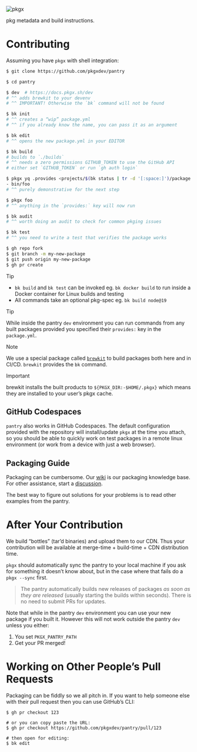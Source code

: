 ![pkgx](https://pkgx.dev/banner.png)

pkg metadata and build instructions.

# Contributing

Assuming you have `pkgx` with shell integration:

```sh
$ git clone https://github.com/pkgxdev/pantry

$ cd pantry

$ dev  # https://docs.pkgx.sh/dev
# ^^ adds brewkit to your devenv
# ^^ IMPORTANT! Otherwise the `bk` command will not be found

$ bk init
# ^^ creates a “wip” package.yml
# ^^ if you already know the name, you can pass it as an argument

$ bk edit
# ^^ opens the new package.yml in your EDITOR

$ bk build
# builds to `./builds`
# ^^ needs a zero permissions GITHUB_TOKEN to use the GitHub API
# either set `GITHUB_TOKEN` or run `gh auth login`

$ pkgx yq .provides <projects/$(bk status | tr -d '[:space:]')/package.yml
- bin/foo
# ^^ purely demonstrative for the next step

$ pkgx foo
# ^^ anything in the `provides:` key will now run

$ bk audit
# ^^ worth doing an audit to check for common pkging issues

$ bk test
# ^^ you need to write a test that verifies the package works

$ gh repo fork
$ git branch -m my-new-package
$ git push origin my-new-package
$ gh pr create
```

> [!TIP]
> * `bk build` and `bk test` can be invoked eg. `bk docker build` to run
>   inside a Docker container for Linux builds and testing
> * All commands take an optional pkg-spec eg. `bk build node@19`

> [!TIP]
> While inside the pantry `dev` environment you can run commands from any built
> packages provided you specified their `provides:` key in the `package.yml`.

> [!NOTE]
> We use a special package called [`brewkit`] to build packages both here and
> in CI/CD. `brewkit` provides the `bk` command.

> [!IMPORTANT]
> brewkit installs the built products to `${PKGX_DIR:-$HOME/.pkgx}` which
> means they are installed to your user’s pkgx cache.

## GitHub Codespaces

`pantry` also works in GitHub Codespaces. The default configuration
provided with the repository will install/update `pkgx` at the time
you attach, so you should be able to quickly work on test packages
in a remote linux environment (or work from a device with just a web browser).

## Packaging Guide

Packaging can be cumbersome.
Our [wiki] is our packaging knowledge base.
For other assistance, start a [discussion].

The best way to figure out solutions for your problems is to read other
examples from the pantry.

# After Your Contribution

We build “bottles” (tar’d binaries) and upload them to our CDN. Thus your
contribution will be available at merge-time + build-time + CDN distribution
time.

`pkgx` should
automatically sync the pantry to your local machine if you ask for something
it doesn’t know about, but in the case where that fails do a `pkgx --sync`
first.

> The pantry automatically builds new releases of packages *as soon as they are
> released* (usually starting the builds within seconds). There is no need to
> submit PRs for updates.

Note that while in the pantry `dev` environment you can use your new package
if you built it. However this will not work outside the pantry `dev` unless
you either:

1. You set `PKGX_PANTRY_PATH`
2. Get your PR merged!

# Working on Other People’s Pull Requests

Packaging can be fiddly so we all pitch in. If you want to help someone else
with their pull request then you can use GitHub’s CLI:

```
$ gh pr checkout 123

# or you can copy paste the URL:
$ gh pr checkout https://github.com/pkgxdev/pantry/pull/123

# then open for editing:
$ bk edit
```


[wiki]: https://github.com/pkgxdev/pantry/wiki
[discussion]: https://github.com/orgs/pkgxdev/discussions
[IPFS]: https://ipfs.tech
[`npmjs.com/provider.yml`]: ./projects/npmjs.com/provider.yml
[`brewkit`]: https://github.com/pkgxdev/brewkit
